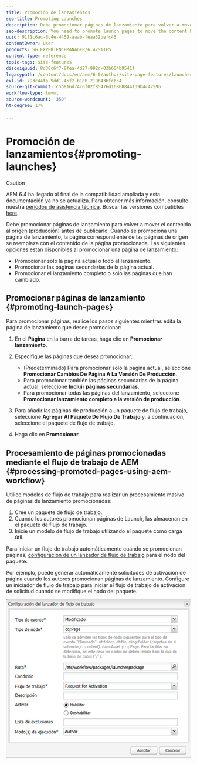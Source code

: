 ```yaml
---
title: Promoción de lanzamientos
seo-title: Promoting Launches
description: Debe promocionar páginas de lanzamiento para volver a mover el contenido al origen (producción) antes de publicarlo. Cuando se promociona una página de lanzamiento, la página correspondiente de las páginas de origen se reemplaza con el contenido de la página promocionada.
seo-description: You need to promote launch pages to move the content back into the source (production) before publishing. When a launch page is promoted, the corresponding page of the source pages is replaced with the content of the promoted page.
uuid: 91f1c6ac-8c4e-4459-aaab-feaa32befc45
contentOwner: User
products: SG_EXPERIENCEMANAGER/6.4/SITES
content-type: reference
topic-tags: site-features
discoiquuid: 8d38c6f7-8fea-4d27-992d-03b604b9541f
legacypath: /content/docs/en/aem/6-0/author/site-page-features/launches
exl-id: 793c44fa-9dd1-45f2-b1ab-219b436fcb54
source-git-commit: c5b816d74c6f02f85476d16868844f39b4c47996
workflow-type: tm+mt
source-wordcount: '350'
ht-degree: 17%

---
```


# Promoción de lanzamientos{#promoting-launches}

>[!CAUTION]
>
>AEM 6.4 ha llegado al final de la compatibilidad ampliada y esta documentación ya no se actualiza. Para obtener más información, consulte nuestra [períodos de asistencia técnica](https://helpx.adobe.com/es/support/programs/eol-matrix.html). Buscar las versiones compatibles [here](https://experienceleague.adobe.com/docs/).

Debe promocionar páginas de lanzamiento para volver a mover el contenido al origen (producción) antes de publicarlo. Cuando se promociona una página de lanzamiento, la página correspondiente de las páginas de origen se reemplaza con el contenido de la página promocionada. Las siguientes opciones están disponibles al promocionar una página de lanzamiento:

* Promocionar solo la página actual o todo el lanzamiento.
* Promocionar las páginas secundarias de la página actual.
* Promocionar el lanzamiento completo o solo las páginas que han cambiado.

## Promocionar páginas de lanzamiento {#promoting-launch-pages}

Para promocionar páginas, realice los pasos siguientes mientras edita la página de lanzamiento que desee promocionar:

1. En el **Página** en la barra de tareas, haga clic en **Promocionar lanzamiento**.
1. Especifique las páginas que desea promocionar:

   * (Predeterminado) Para promocionar solo la página actual, seleccione **Promocionar Cambios De Página A La Versión De Producción**.
   * Para promocionar también las páginas secundarias de la página actual, seleccione **Incluir páginas secundarias**.
   * Para promocionar todas las páginas del lanzamiento, seleccione **Promocionar lanzamiento completo a la versión de producción**.

1. Para añadir las páginas de producción a un paquete de flujo de trabajo, seleccione **Agregar Al Paquete De Flujo De Trabajo** y, a continuación, seleccione el paquete de flujo de trabajo.
1. Haga clic en **Promocionar**.

## Procesamiento de páginas promocionadas mediante el flujo de trabajo de AEM {#processing-promoted-pages-using-aem-workflow}

Utilice modelos de flujo de trabajo para realizar un procesamiento masivo de páginas de lanzamiento promocionadas:

1. Cree un paquete de flujo de trabajo.
1. Cuando los autores promocionan páginas de Launch, las almacenan en el paquete de flujo de trabajo.
1. Inicie un modelo de flujo de trabajo utilizando el paquete como carga útil.

Para iniciar un flujo de trabajo automáticamente cuando se promocionan páginas, [configuración de un lanzador de flujo de trabajo](/help/sites-administering/workflows-starting.md#workflows-launchers) para el nodo del paquete.

Por ejemplo, puede generar automáticamente solicitudes de activación de página cuando los autores promocionan páginas de lanzamiento. Configure un iniciador de flujo de trabajo para iniciar el flujo de trabajo de activación de solicitud cuando se modifique el nodo del paquete.

![chlimage_1-136](assets/chlimage_1-136.png)
